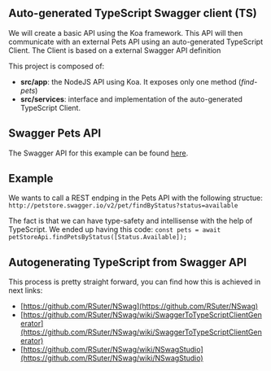 ## Auto-generated TypeScript Swagger client (TS)

We will create a basic API using the Koa framework. This API will then communicate with an external Pets API using an auto-generated TypeScript Client. The Client is based on a external Swagger API definition

This project is composed of:

- **src/app**: the NodeJS API using Koa. It exposes only one method (*find-pets*)
- **src/services**: interface and implementation of the auto-generated TypeScript Client.

## Swagger Pets API

The Swagger API for this example can be found [here](https://petstore.swagger.io/v2/swagger.json).

## Example

We wants to call a REST endping in the Pets API with the following structue:
```http://petstore.swagger.io/v2/pet/findByStatus?status=available```

The fact is that we can have type-safety and intellisense with the help of TypeScript.
We ended up having this code:
```const pets = await petStoreApi.findPetsByStatus([Status.Available]);```

## Autogenerating TypeScript from Swagger API

This process is pretty straight forward, you can find how this is achieved in next links:
- [https://github.com/RSuter/NSwag](https://github.com/RSuter/NSwag)
- [https://github.com/RSuter/NSwag/wiki/SwaggerToTypeScriptClientGenerator](https://github.com/RSuter/NSwag/wiki/SwaggerToTypeScriptClientGenerator)
- [https://github.com/RSuter/NSwag/wiki/NSwagStudio](https://github.com/RSuter/NSwag/wiki/NSwagStudio)